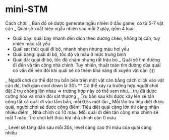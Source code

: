 # mini-STM


Cách chơi:
_ Bản đồ sẽ được generate ngẫu nhiên ở đầu game, có từ 5-7 vật cản
_ Quái sẽ xuất hiện ngẫu nhiên sau mỗi 2 giây, gồm 4 loại:
+ Quái bay: quái bay nhanh đến đích theo đường chéo, không bị cản, tuy nhiên máu rất yếu
+ Quái sát thủ: quái đi bộ, nhanh nhẹn nhưng máu hơi yếu
+ Quái băng: quái đi bộ, tốc độ và máu ở mức trung bình
+ Quái đá: quái đi bộ, tốc độ chậm nhưng rất trâu bò
_ Quái sẽ tìm đường đi đến và tấn công nhà chính. Tuy nhiên, thuật toán tìm đường của quái có vấn đề nên đôi khi quái sẽ có thêm khả năng đi xuyên vật cản :)))

_ Người chơi có thể đặt trụ bắn bên trên một vật cản bằng cách click vào vật cản đó, thời gian cool down là 30s
** Có thể xảy ra trường hợp người chơi đặt 2 trụ chồng lên nhau => trường hợp này có thể xem như... trụ đã được cường hóa và nhân đôi sát thương
_ Trụ bắn sau khi được xây lên sẽ tấn công tất cả quái đi vào tầm bắn, mỗi 0.5s một lần
_ Mỗi lần trụ tiêu diệt được quái, người chơi sẽ được cộng điểm. Tiêu diệt quái càng lớn thì càng nhận nhiều điểm
_ Nhà chính có 10 máu. Mỗi quái đi đến tấn công nhà chính sẽ mất 1 máu. Trò chơi kết thúc khi nhà chính còn 0 máu

_ Level sẽ tăng dần sau mỗi 30s, level càng cao thì máu của quái càng nhiều